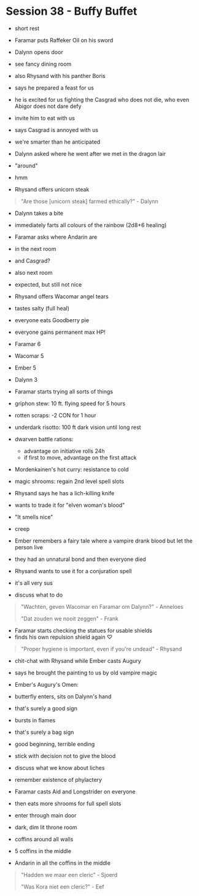 # Session 38 - Buffy Buffet

- short rest
- Faramar puts Raffeker Oil on his sword

- Dalynn opens door
- see fancy dining room
- also Rhysand with his panther Boris

- says he prepared a feast for us
- he is excited for us fighting the Casgrad who does not die, who even Abigor does not dare defy

- invite him to eat with us
- says Casgrad is annoyed with us
- we're smarter than he anticipated

- Dalynn asked where he went after we met in the dragon lair
- "around"
- hmm

- Rhysand offers unicorn steak

> "Are those [unicorn steak] farmed ethically?" - Dalynn

- Dalynn takes a bite
- immediately farts all colours of the rainbow (2d8+6 healing)

- Faramar asks where Andarin are
- in the next room
- and Casgrad?
- also next room
- expected, but still not nice

- Rhysand offers Wacomar angel tears
- tastes salty (full heal)

- everyone eats Goodberry pie
- everyone gains permanent max HP!
- Faramar 6
- Wacomar 5
- Ember 5
- Dalynn 3

- Faramar starts trying all sorts of things
- griphon stew: 10 ft. flying speed for 5 hours
- rotten scraps: -2 CON for 1 hour
- underdark risotto: 100 ft dark vision until long rest
- dwarven battle rations:
    - advantage on initiative rolls 24h
    - if first to move, advantage on the first attack
- Mordenkainen's hot curry: resistance to cold
- magic shrooms: regain 2nd level spell slots

- Rhysand says he has a lich-killing knife
- wants to trade it for "elven woman's blood"
- "It smells nice"
- creep

- Ember remembers a fairy tale where a vampire drank blood but let the person live
- they had an unnatural bond and then everyone died

- Rhysand wants to use it for a conjuration spell
- it's all very sus

- discuss what to do

> "Wachten, geven Wacomar en Faramar om Dalynn?" - Anneloes
>
> "Dat zouden we nooit zeggen" - Frank

- Faramar starts checking the statues for usable shields
- finds his own repulsion shield again ♡

> "Proper hygiene is important, even if you're undead" - Rhysand

- chit-chat with Rhysand while Ember casts Augury
- says he brought the painting to us by old vampire magic

- Ember's Augury's Omen:
- butterfly enters, sits on Dalynn's hand
- that's surely a good sign
- bursts in flames
- that's surely a bag sign

- good beginning, terrible ending
- stick with decision not to give the blood

- discuss what we know about liches
- remember existence of phylactery

- Faramar casts Aid and Longstrider on everyone
- then eats more shrooms for full spell slots

- enter through main door
- dark, dim lit throne room
- coffins around all walls
- 5 coffins in the middle
- Andarin in all the coffins in the middle

> "Hadden we maar een cleric" - Sjoerd
>
> "Was Kora niet een cleric?" - Eef
